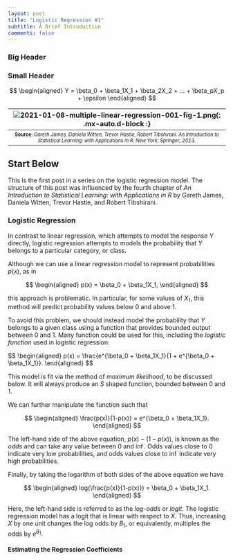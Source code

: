 ```yaml
---
layout: post
title: "Logistic Regression #1"
subtitle: A Brief Introduction
comments: false
---
```


### Big Header

### Small Header

$$
\begin{aligned} 
Y = \beta_0 + \beta_1X_1 + \beta_2X_2 + ... + \beta_pX_p + \epsilon 
\end{aligned}
$$

| ![2021-01-08-multiple-linear-regression-001-fig-1.png](/assets/img/2021-01-08-multiple-linear-regression-001-fig-1.png){: .mx-auto.d-block :} |
| :--: |
| <sub><sup>**Source:** *Gareth James, Daniela Witten, Trevor Hastie, Robert Tibshirani. An Introduction to Statistical Learning: with Applications in R. New York: Springer, 2013.* |

## Start Below

This is the first post in a series on the logistic regression model.  The structure of this post was influenced by the fourth chapter of *An Introduction to Statistical Learning: with Applications in R* by Gareth James, Daniela Witten, Trevor Hastie, and Robert Tibshirani.

### Logistic Regression

In contrast to linear regression, which attempts to model the response $Y$ directly, logistic regression attempts to models the probability that $Y$ belongs to a particular category, or class.

Although we can use a linear regression model to represent probabilities $p(x)$, as in 

$$
\begin{aligned} 
p(x) = \beta_0 + \beta_1X_1,
\end{aligned}
$$

this approach is problematic.  In particular, for some values of $X_1$, this method will predict probability values below 0 and above 1.

To avoid this problem, we should instead model the probability that $Y$ belongs to a given class using a function that provides bounded output between 0 and 1.  Many function could be used for this, including the *logistic function* used in logistic regression:

$$
\begin{aligned} 
p(x) = \frac{e^{\beta_0 + \beta_1X_1}{1 + e^{\beta_0 + \beta_1X_1}}.
\end{aligned}
$$

This model is fit via the method of *maximum likelihood*, to be discussed below.  It will always produce an $S$ shaped function, bounded between 0 and 1.

We can further manipulate the function such that 

$$
\begin{aligned} 
\frac{p(x)}{1-p(x)} = e^{\beta_0 + \beta_1X_1}.
\end{aligned}
$$

The left-hand side of the above equation, $p(x) - (1 - p(x))$, is known as the *odds* and can take any value between 0 and $\inf$.  Odds values close to 0 indicate very low probabilities, and odds values close to $\inf$ indicate very high probabilities.

Finally, by taking the logarithm of both sides of the above equation we have

$$
\begin{aligned} 
log(\frac{p(x)}{1-p(x)}) = \beta_0 + \beta_1X_1.
\end{aligned}
$$

Here, the left-hand side is referred to as the *log-odds* or *logit*.  The logistic regression model has a logit that is linear with respect to $X$.  Thus, increasing $X$ by one unit changes the log odds by $B_1$, or equivalently, multiples the odds by $e^{B_1}$. 

#### Estimating the Regression Coefficients